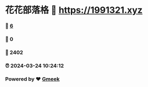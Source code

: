# 花花部落格 :link: https://1991321.xyz 
### :page_facing_up: [6](https://1991321.xyz/tag.html) 
### :speech_balloon: 0 
### :hibiscus: 2402 
### :alarm_clock: 2024-03-24 10:24:12 
### Powered by :heart: [Gmeek](https://github.com/Meekdai/Gmeek)
